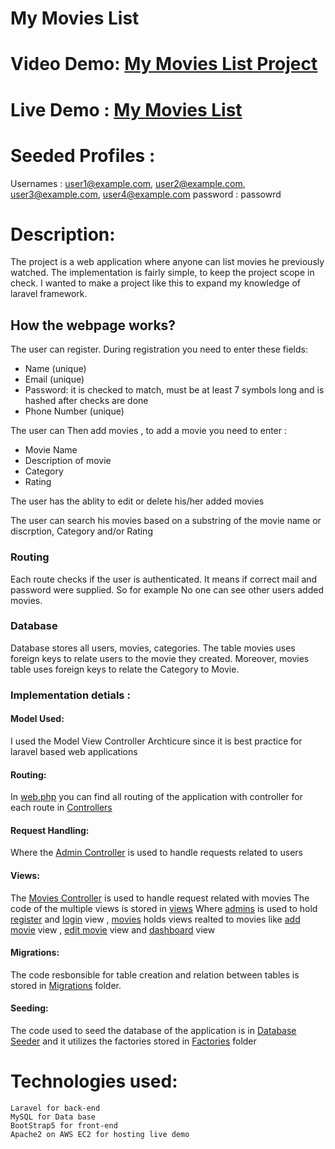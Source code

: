 # My Movies List
# Video Demo: [My Movies List Project](https://www.youtube.com/watch?v=FamFso-yVYA&ab_channel=AbdallahHadidi)
# Live Demo : [My Movies List](http://ec2-3-65-26-177.eu-central-1.compute.amazonaws.com)

# Seeded Profiles :
Usernames : user1@example.com, user2@example.com, user3@example.com, user4@example.com
password : passowrd

# Description:
The project is a web application where anyone can list movies he previously watched. The implementation is fairly simple, to keep the project scope in check. I wanted to make a project like this to expand my knowledge of laravel framework.


## How the webpage works?

The user can register. During registration you need to enter these fields:

- Name (unique)
- Email (unique)
- Password: it is checked to match, must be at least 7 symbols long and is hashed after checks are done
- Phone Number (unique)

The user can Then add movies , to add a movie you need to enter :

- Movie Name 
- Description of movie
- Category
- Rating

The user has the ablity to edit or delete his/her added movies

The user can search his movies based on a substring of the movie name or discrption, Category and/or Rating

### Routing

Each route checks if the user is authenticated. It means if correct mail and password were supplied. So for example No one can see other users added movies. 

### Database

Database stores all users, movies, categories. The table movies uses foreign keys to relate users to the movie they created. Moreover, movies table uses foreign keys to relate the Category to Movie.

### Implementation detials :

#### Model Used:
I used the Model View Controller Archticure since it is best practice for laravel based
web applications

#### Routing:
In [web.php](routes/web.php) you can find all routing of the application with controller for each route in
[Controllers](app/Http/Controllers) 

#### Request Handling:
Where the [Admin Controller](app/Http/Controllers/AdminController.php) is used to handle requests related to users

#### Views:
The [Movies Controller](app/Http/Controllers/MovieController.php) is used to handle request related with movies 
The code of the multiple views is stored in [views](resources/views) 
Where [admins](resources/views/admins/) is used to hold [register](resources/views/admins/register.blade.php) and [login](resources/views/admins/login.blade.php) view ,
[movies](resources/views/movies) holds views realted to movies like 
[add movie](resources/views/movies/add.blade.php) view , [edit movie](resources/views/movies/edit.blade.php) view and [dashboard](resources/views/movies/dashboard.blade.php) view 

#### Migrations:
The code resbonsible for table creation and relation between tables is stored in [Migrations](database/migrations) folder.

#### Seeding:
The code used to seed the database of the application is in [Database Seeder](database/seeders/DatabaseSeeder.php) and it utilizes the factories stored in [Factories](database/factories) folder

# Technologies used:
    Laravel for back-end 
    MySQL for Data base
    BootStrap5 for front-end
    Apache2 on AWS EC2 for hosting live demo